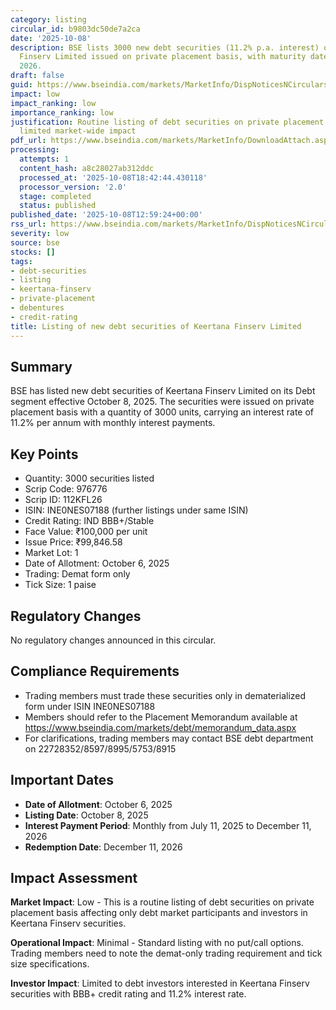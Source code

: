 ```yaml
---
category: listing
circular_id: b9803dc50de7a2ca
date: '2025-10-08'
description: BSE lists 3000 new debt securities (11.2% p.a. interest) of Keertana
  Finserv Limited issued on private placement basis, with maturity date December 11,
  2026.
draft: false
guid: https://www.bseindia.com/markets/MarketInfo/DispNoticesNCirculars.aspx?Noticeid={82BE41B5-E65A-4D84-B29F-7AC6A8D3BFDC}&noticeno=20251008-44&dt=10/08/2025&icount=44&totcount=67&flag=0
impact: low
impact_ranking: low
importance_ranking: low
justification: Routine listing of debt securities on private placement basis with
  limited market-wide impact
pdf_url: https://www.bseindia.com/markets/MarketInfo/DownloadAttach.aspx?id=20251008-44&attachedId=
processing:
  attempts: 1
  content_hash: a8c28027ab312ddc
  processed_at: '2025-10-08T18:42:44.430118'
  processor_version: '2.0'
  stage: completed
  status: published
published_date: '2025-10-08T12:59:24+00:00'
rss_url: https://www.bseindia.com/markets/MarketInfo/DispNoticesNCirculars.aspx?Noticeid={82BE41B5-E65A-4D84-B29F-7AC6A8D3BFDC}&noticeno=20251008-44&dt=10/08/2025&icount=44&totcount=67&flag=0
severity: low
source: bse
stocks: []
tags:
- debt-securities
- listing
- keertana-finserv
- private-placement
- debentures
- credit-rating
title: Listing of new debt securities of Keertana Finserv Limited
---
```


## Summary

BSE has listed new debt securities of Keertana Finserv Limited on its Debt segment effective October 8, 2025. The securities were issued on private placement basis with a quantity of 3000 units, carrying an interest rate of 11.2% per annum with monthly interest payments.

## Key Points

- Quantity: 3000 securities listed
- Scrip Code: 976776
- Scrip ID: 112KFL26
- ISIN: INE0NES07188 (further listings under same ISIN)
- Credit Rating: IND BBB+/Stable
- Face Value: ₹100,000 per unit
- Issue Price: ₹99,846.58
- Market Lot: 1
- Date of Allotment: October 6, 2025
- Trading: Demat form only
- Tick Size: 1 paise

## Regulatory Changes

No regulatory changes announced in this circular.

## Compliance Requirements

- Trading members must trade these securities only in dematerialized form under ISIN INE0NES07188
- Members should refer to the Placement Memorandum available at https://www.bseindia.com/markets/debt/memorandum_data.aspx
- For clarifications, trading members may contact BSE debt department on 22728352/8597/8995/5753/8915

## Important Dates

- **Date of Allotment**: October 6, 2025
- **Listing Date**: October 8, 2025
- **Interest Payment Period**: Monthly from July 11, 2025 to December 11, 2026
- **Redemption Date**: December 11, 2026

## Impact Assessment

**Market Impact**: Low - This is a routine listing of debt securities on private placement basis affecting only debt market participants and investors in Keertana Finserv securities.

**Operational Impact**: Minimal - Standard listing with no put/call options. Trading members need to note the demat-only trading requirement and tick size specifications.

**Investor Impact**: Limited to debt investors interested in Keertana Finserv securities with BBB+ credit rating and 11.2% interest rate.